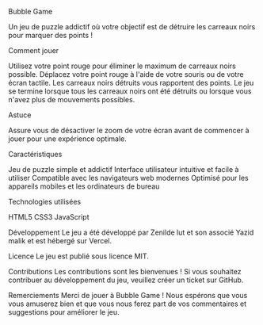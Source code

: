 Bubble Game

Un jeu de puzzle addictif où votre objectif est de détruire les carreaux noirs pour marquer des points !

Comment jouer

Utilisez votre point rouge pour éliminer le maximum de carreaux noirs possible.
Déplacez votre point rouge à l'aide de votre souris ou de votre écran tactile.
Les carreaux noirs détruits vous rapportent des points.
Le jeu se termine lorsque tous les carreaux noirs ont été détruits ou lorsque vous n'avez plus de mouvements possibles.

Astuce

Assure vous de désactiver le zoom de votre écran avant de commencer à jouer pour une expérience optimale.

Caractéristiques

Jeu de puzzle simple et addictif
Interface utilisateur intuitive et facile à utiliser
Compatible avec les navigateurs web modernes
Optimisé pour les appareils mobiles et les ordinateurs de bureau

Technologies utilisées

HTML5
CSS3
JavaScript

Développement
Le jeu a été développé par Zenilde lut et son associé Yazid malik et est hébergé sur Vercel.

Licence
Le jeu est publié sous licence MIT.

Contributions
Les contributions sont les bienvenues ! Si vous souhaitez contribuer au développement du jeu, veuillez créer un ticket sur GitHub.

Remerciements
Merci de jouer à Bubble Game ! Nous espérons que vous vous amuserez bien et que vous nous ferez part de vos commentaires et suggestions pour améliorer le jeu.
